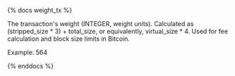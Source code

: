 {% docs weight_tx %}

The transaction's weight (INTEGER, weight units). Calculated as (stripped_size * 3) + total_size, or equivalently, virtual_size * 4. Used for fee calculation and block size limits in Bitcoin.

Example: 564

{% enddocs %}
